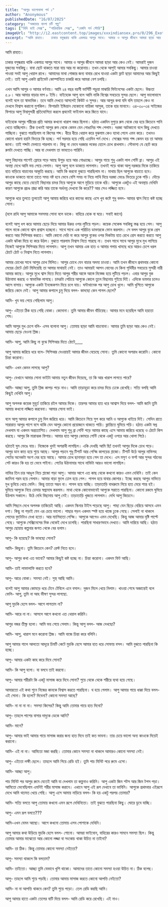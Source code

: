 ```yaml
---
title: "আপুর ভালোবাসা পর্ব ১"
author: "Anonymous"
publishedDate: "16/07/2025"
category: "অজাচার বাংলা চটি গল্প"
tags: ["দিদি ভাই সেক্স", "পারিবারিক সেক্স", "বেঙ্গলি পর্ন স্টোরি"]
imageUrl: "http://i2.eastcontent.top/images/xxxindiansex.pro/0/296_Exotic.jpg"
excerpt: "আমি রাহাত।   ঢাকার বসুন্ধরায় থাকি একমাত্র আপুর সাথে। আমার ও আপুর জীবনে আমরা ছাড়া আর কেও নেই। আমরাই দুজন দুজনের সবকিছু। বাবা ছোট থাকতে মারা যায় আর মা করোনায়। তখন থেকে আপুই আমার সবকিছু। আমার চাওয়া পাওয়া..."
---
```


আমি রাহাত।


ঢাকার বসুন্ধরায় থাকি একমাত্র আপুর সাথে। আমার ও আপুর জীবনে আমরা ছাড়া আর কেও নেই। আমরাই দুজন দুজনের সবকিছু। বাবা ছোট থাকতে মারা যায় আর মা করোনায়। তখন থেকে আপুই আমার সবকিছু। আমার চাওয়া পাওয়া সবই আপু খেয়াল রাখে। আমাদের মাথা গোজার জন্য বাবার রেখে যাওয়া একটা ফ্লাট ছাড়া আমাদের আর কিছুই নেই। তাই আপু একটা প্রাইভেট কোম্পানিতে চাকরি করে আমরা বেশ চলছি।


এখন আসি আপুর ও আমার বর্ণনায়। আমি ২৪ বছর বয়সী ভার্সিটি পড়ুয়া মাঝারি ফিটনেসের একটা ছেলে। উচ্চতা ৫.৮। আর আমার বাড়ার মাপ ৮ ইন্চি। যাইহোক আপু বলে আমি নাকি বিশ্বের সবচেয়ে সুন্দর ছেলে। আপু ভালোবাসে বলেই বলে তা স্বাভাবিক। তবে আমি দেখতে আসলেই কিউট ও সুন্দর। আর আপুর কথা যদি বলি তাহলে কেও না দেখলে বিশ্বাস করানো মুশকিল। ফিগারটা ইন্ডিয়ান যেকোনো নায়িকা আসুক, তাকে হার মানাবে। ৩৪-৩০-৩৪ সাইজের ফিগারে আপু বিশ্বসুন্দরী প্রতিযোগিতা করলে প্রথমেই ফাইনাল করে জিতে যাবে।


যাইহোক আপুর শরীরের প্রতি আমার কখনো খারাপ নজর ছিলনা। হঠাত একদিন দুপুরে রুম থেকে বের হয়ে কিচেনে পানি খেতে যাচ্ছিলাম। ঠিক তখনই আপুর রুম থেকে কেমন যেন গোঙানির শব্দ পেলাম। দরজা আটকানো বলে কিছু দেখতে পাচ্ছিনা। বুঝতে পারছিলাম না কিসের শব্দ। ধীরে ধীরে খেয়াল করে বুঝলাম কেও ব্যাথা পেলে এমন করে। তখনও কোনো ধারনা হয়নি ভিতরে কি হচ্ছে। পর্ন সরদার হয়ে গেছি এতদিন পর্ন দেখে। সেক্সের সময় শব্দ কেমন হয় তা আমার জানা। তাই শব্দটা মেলাতে পারলাম না। কিছু না ভেবে দরজার লকের হোলে চোখ রাখলাম। সৌভাগ্য যে ছোট করে রুমটা দেখতে পাচ্ছি। আর যা দেখলাম তা ভাবতেও পারিনি।


আপু বিছানার পাশেই ফ্লোরে পড়ে আছে উপুড় হয়ে আর গোঙাচ্ছে। আপুর গায়ে শুধু একটা লাল পেন্টি ব্রা। আপুর এই অবস্থা দেখে আমি ভয় পেয়ে গেলাম। আপু আপু বলে ডাকতে লাগলাম। তখনই পড়ে থাকা আপু দরজার দিকে তাকিয়ে হাত বাড়িয়ে বাচানোর আকুতি করছে। আমি কি করবো বুঝতে পারছিলাম না। মাথায় ছিল আপুকে বাচাতে হবে। কাওকে ডাকতে যাবো তাতে সময় নষ্ট হবে ভেবে বেশি সময় না নিয়ে লাথি দিয়ে দরজা ভেঙে ভিতরে ঢুকে পড়ি। দৌড়ে আপুর কাছে যেতে যেতেই বিছানার চাদর নিয়ে আপুকে আগে মুড়িয়ে তাকে ধরি। আপুকে একটুও এই অবস্থায় দেখিনি কারণ আপুকে প্রচণ্ড শ্রদ্ধা করি আর তাকে অর্ধনগ্ন দেখবো কি করে?? আর সেও লজ্জিত হবে।


আপুকে ধরে তুলতে তুলতেই আপু আমায় জরিয়ে ধরে কানের কাছে এসে খুব কষ্টে শুধু বলল- আমার শ্বাস নিতে কষ্ট হচ্ছে সোনা।


(বলে রাখি আপু আমাকে সবসময় সোনা বলে ডাকে। বাহিরে হোক বা ঘরে। সবাই জানে)


বলেই আপু ধপ করে আমায় ছেড়ে দিয়ে আমার উরুর ওপর লুটিয়ে পড়ল। কয়েক সেকেন্ড সবকিছু স্তব্ধ হয়ে গেল। আপু গালে নাকে কোনো শ্বাস প্রশ্বাস হচ্ছেনা। সাথে সাথে এক পরিচিত ডাক্তারকে ফোন করলাম। সে বলল আপুর বুকে প্রেস করতে আর সিপিআর করতে। আমি কোনো দেরি না করে আপুর বুকের ওপর দিকটায় হাত রেখে প্রেস করতে করতে আপু একটা ঝটকা দিয়ে হা করে উঠল। বুঝতে পারলাম নিশ্বাস নিতে পারছে না। তখন সাথে সাথে আপুর মুখে মুখ লাগিয়ে নিজেই আপুকে সিপিআর দিতে লাগলাম। আপু তখন আমার এক হাত ও আমার গলায় খামছে ধরে আরও চেপে ধরল ঠোটে ঠোট ও নিশ্বাস নিতে লাগলাম।


আমার চোখের সাথে আপুর চোখ মিলিত। আপুর চোখে যেন বাচার অদম্য চাওয়া। আমি তখন জীবনে প্রথমবার কোনো মেয়ের ঠোটে ঠোট মিলিয়েছি তা আমার মাথায়ই নেই। তাও আমারই আপন বোনের যে কিনা পৃথিবীর সবচেয়ে সুন্দরী নারী আমার কাছে। আপুর মুখে শ্বাস দিতে দিতে আপুর শরীর আস্তে আস্তে নিস্তেজ হয়ে লুটিয়ে পড়ল। এবার আপুর বুক উঠানামা করছে ও স্বাভাবিক লাগছে। চাদরটা পেচিয়ে আপুকে কোলে তুলে বিছানায় শুইয়ে দিই। এদিকে ডাক্তার চলেও আসে বাসায়। আপুকে একটা ইনজেকশন দিয়ে চলে যায়। ঘন্টাখানেক পর আপু চোখ খুলে। আমি খুশিতে আপুকে জরিয়ে কেদে দেই। আপু আমার কপালে চুমু দিয়ে বলল- কাদছো কেন পাগল ছেলে?

আমি- খুব ভয় পেয়ে গেছিলাম আপু।


আপু- এইতো ঠিক হয়ে গেছি বোকা। কেদোনা। তুমি আমার জীবন বাঁচিয়েছ। আমার মনে হয়েছিল আমি হয়তো শেষ।

আমি আপুর মুখ চেপে বলি- এসব বলোনা আপু। তোমায় ছাড়া আমি বাচবোনা। আমার তুমি ছাড়া আর কেও নেই। আমায় ছেড়ে যেওনা প্লিজ।

আমি- আপু, আমি কিছু না বুঝে সিপিআর দিতে ঠোটে,,,,,,

আপু আমায় জরিয়ে ধরে বলে- সিপিআর দেওয়ায়ই আমার জীবন বেচেছে সোনা। তুমি কোনো অপরাধ করোনি। কোনো চিন্তা করোনা।

আমি- এখন কেমন লাগছে আপু?

আপু- যেখানে আমার সোনা ভাইটা আমায় নতুন জীবন দিয়েছে, তা কি আর খারাপ লাগতে পারে?

আমি- আচ্ছা আপু, তুমি প্লিজ কাপড় পড়ে নাও। আমি তাড়াহুড়া করে চাদর দিয়ে ঢেকে রেখেছি। সত্যি বলছি আমি কিছুই দেখিনি আপু।


আপু অপলক কয়েক মুহুর্ত তাকিয়ে রইল আমার দিকে। তারপর আমার হাত ধরে আশ্বাস দিয়ে বলল- আমি জানি তুমি আমায় কখনো লজ্জিত করবেনা। আমার সোনা ভাই।


বলে আপু আমার কপালে চুমু দিল জরিয়ে ধরে। আমি কিচেনে গিয়ে সুপ করে আনি ও আপুকে খাইয়ে দিই। সেদিন রাতে সারারাত আপুর পাশে বসে থাকি যেন আপুর কোনো প্রয়োজনে থাকতে পারি। ক্লান্তিতে ঘুমিয়ে পড়ি। হঠাত একটা স্বপ্ন দেখলাম যা একদম অপ্রত্যাশিত। দেখলাম আপু শুধু ব্রা পেন্টি পড়ে আমার কাছে এসে আমায় জরিয়ে ধরেছে ও ঠোটে কিস করছে। আপুর কি মারাত্মক ফিগার। আমার হাত আপুর কোমরে পেন্টি থেকে একটু ওপরে আর খোলা পিঠে।


হঠাতই ঘুম ভেঙে যায়। নিজেকে খুবই অপরাধী লাগছিল। একি দেখছি আমি ছি! তখনই আপুর দিকে চোখ পড়ে। আপুর ডান কাত হয়ে শুয়ে আছে। আপুর পড়নে শুধু টিশার্ট আর গেন্জি কাপড়ের প্লাজো। টিশার্ট উঠে আপুর নাভিসহ পেটের অনেকটা অংশ বের হয়ে আছে। আমার চোখ ছানাবড়া হয়ে গেল তা দেখে। এস মসৃণ ও ফর্শা আর সুন্দর গঠনের পেট কারও কি হয় তা ভেবে পাইনা। পেটের উঠানামার সাথে নাভিটা আরও ভালো লাগছিল।


নাভির তিন চার আঙুল নিচে প্লাজো পড়া আপু। আমার আগে এত কাছ থেকে কখনো কারও এমন দেখিনি। তাই কেন জানিনা গরম হয়ে গেলাম। আমার বাড়া ফুলে ঢোল হয়ে গেল। পাগল হয়ে যাবার জোগার। ইচ্ছে করছে আপুর নাভিতে মুখ ডুবিয়ে খেয়ে ফেলি। কিন্তু তাতো সম্ভব না। পাগল হয়ে যাচ্ছি। তাড়াতাড়ি বাথরুমে গিয়ে হাত মেরে শান্ত হই। ঘুমিয়ে আপুকে নিয়ে চোদার স্বপ্নদোষ করলাম। মাথা থেকে কোনোভাবেই আপুকে সরাতে পারছিনা। কোনো রকমে ঘুমিয়ে উঠলাম সকালে। উঠে দেখি বিছানায় আপু নেই। তাড়াতাড়ি খুজতে লাগলাম। দেখি আপু কিচেনে।


আমি পিছনে দেখে অপলক তাকিয়েই আছি। একদম স্কিনার টাইস পড়েছে আপু। পাছা যেন ছিড়ে বেরিয়ে আসবে এমন দশা। কিছু না পড়াই যেন এর চেয়ে ভালো। পাছার গড়ন একদম স্পষ্ট হয়ে খাজে ঢুকে গেছে। সেলাই না থাকলে পোদের ফুটোটাও দেখা হতো। আর ম্যাগিহাতা গেন্জি। আপুকে আগেও এমন দেখেছি। কিন্তু আজ আমার দৃষ্টি পাল্টে গেছে। আপুকে সেক্সিনেসের দিক থেকেই দেখে চলেছি। পারছিনা সাধারণভাবে দেখতে। আমি দারিয়ে আছি। হঠাত আপুর ছোয়ায় কল্পনার জগত থেকে বের হলাম।

আপু- কি হয়েছে? কি ভাবছো সোনা?

আমি- কিছুনা। তুমি কিচেনে কেন? রেস্ট নিতে হবে।

আপু- আপুর কথা এত ভাবো? আমার কিছুই কষ্ট হচ্ছে না। চিন্তা করোনা। একদম ফিট আছি।

আমি- তাই লাফালাফি করতে হবে?

আপু- আরে বোকা। সমস্যা নেই। সুস্থ আছি আমি।

বলেই আপু আমার কোমড়ে ধরে টেনে টেবিলে এনে বসাল। দুজন মিলে খেয়ে নিলাম। খাওয়া শেষে অজান্তেই বলে ফেলি- আপু, তুমি না আহ ভীষণ সুন্দর লাগছো.

আপু মুচকি হেসে বলল- আগে লাগতাম না?

আমি- আরে না না। আসলে আগে কখনো এত খেয়াল করিনি।


আপুর নজর তীক্ষ্ণ হলো। আমি ভয় পেয়ে গেলাম। কিন্তু আপু বলল- আজ দেখছো?

আমি- আপু, খারাপ মনে করোনা প্লিজ। আমি বাজে চিন্তা করে বলিনি।


আপু আমার গালে আলতো আদূরে চিমটি কেটে মুচকি হেসে আমার হাত ধরে সোফায় বসল। আমি বুঝতে পারছিনা কি হচ্ছে।

আপু- আমার একটা কাহ করে দিবে সোনা?

আমি- কি আপু বলো। যা বলবে তাই করবো।

আপু- আমার শরীরটা কি একটু মাসাজ করে দিবে সোনা? শুয়ে থেকে থেকে শরীরে ব্যথা হয়ে গেছে।


আমারতো এই কথা শুনে নিজের কানকে বিশ্বাস করতে পারছিনা। থ হয়ে গেলাম। আপু আমার গায়ে ধাক্কা দিয়ে বলল- এই সোনা। কি হলো? দিবেনা? কোনো সমস্যা আছে?

আমি- না না না না। সমস্যা কিসের? কিন্তু আমি তোমার গায়ে হাত দিবো?

আপু- তাহলে পাশের বাসার দাদুকে ডেকে আনি?

আমি- মানে?

আপু- আমার ভাই আমার গায়ে মাসাজ করার জন্য হাত দিবে তাই কত ভাবনা। তার চেয়ে ভালো অন্য কাওকে দিয়েই করানো।

আমি- এই না না। আমিতো মজা করছি। তোমার কোনে সমস্যা না থাকলে আমারও কোনো সমস্যা নেই।

আপু- এইতো লক্ষী ছেলে। তাহলে আমি গিয়ে রেডি হই। তুমি পাচ মিনিট পরে রুমে এসো।

আমি- আচ্ছা আপু।


পাচ মিনিট পর আপুর রুমে যেতেই আমি যা দেখলাম তা কল্পনাও করিনি। আপু একটা জিম শটস আর জিম টপস পড়া। আমিতো ভেবেছিলাম এমনিই শরীর মাসাজ করাবে। এখানে আপু এই রূপ দেখাবে তা ভাবিনি। আপুকে প্রথমবার এইরূপে দেখে আমি থতমত খেয়ে গেছি। আপু এসে আমায় নাড়িয়ে বলল- কি হয় একটু পরপর তোমার?

আমি- সত্যি বলতে আপু তোমায় কখনো এমন রূপে দেখিনিতো। তাই বুঝতে পারছিনা কিছু। ঘোরে ডুবে যাচ্ছি।

আপু- এমন রূপ বলতে???

আমি-এখন যেমন আছো। আগে কখনো তোমায় এসব পোশাকে দেখিনি।


আপু আমার কথা উড়িয়ে মুচকি হেসে বলল- শোনো। আমরা ভাইবোন, বাহিরের কারও সামনে সমস্যা ছিল। কিন্তু তোমার আমার মাঝেতো আর কোনো লজ্জা বা সংকোচ থাকা উচিত না তাইনা?

আমি- তা ঠিক। কিন্তু তোমার কোনো সমস্যা নেইতো?

আপু- সমস্যা থাকলে কি বলতাম?

আমি- তাইতো। আচ্ছা তুমি যেভাবে খুশি থাকো। আমাদের তাতে কোনো সমস্যা হওয়া উচিত না। ঠিক বলেছ।

আপু- তাহলে আমি শুয়ে পড়ছি। তোমার আমায় মাসাজ করতে কোনো আপত্তি নেইতো?

আমি- না না আপত্তি থাকবে কেন? তুমি শুয়ে পড়ো। তেল রেডি করছি আমি।

আপু আমার হাতে একটা তেলের বাটি দিয়ে বলল- আমি রেডি করে রেখেছি। এই নাও।
